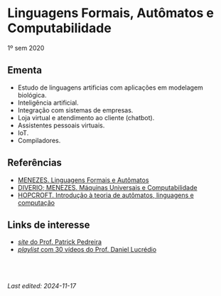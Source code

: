 # Linguagens Formais, Autômatos e Computabilidade

1º sem 2020

## Ementa

- Estudo de linguagens artificias com aplicações em modelagem biológica.
- Inteligência artificial.
- Integração com sistemas de empresas.
- Loja virtual e atendimento ao cliente (chatbot).
- Assistentes pessoais virtuais.
- IoT.
- Compiladores.

## Referências

- [MENEZES. Linguagens Formais e Autômatos](https://books.google.com.br/books?id=OEBJ5ga7nvUC)
- [DIVERIO; MENEZES. Máquinas Universais e Computabilidade](https://books.google.com.br/books?id=459EInmoh2cC)
- [HOPCROFT. Introdução à teoria de autômatos, linguagens e computação](https://books.google.com.br/books?id=jTKQPgAACAAJ)

## Links de interesse

- [*site* do Prof. Patrick Pedreira](https://sites.google.com/site/patrickpsilva/linguagensformais2017-1)
- [*playlist* com 30 vídeos do Prof. Daniel Lucrédio](https://www.youtube.com/playlist?list=PLaPmgS59eMSGBPhHwyDLUzFrtTsc2yHJt)


<br><br><br>*Last edited: 2024-11-17*

